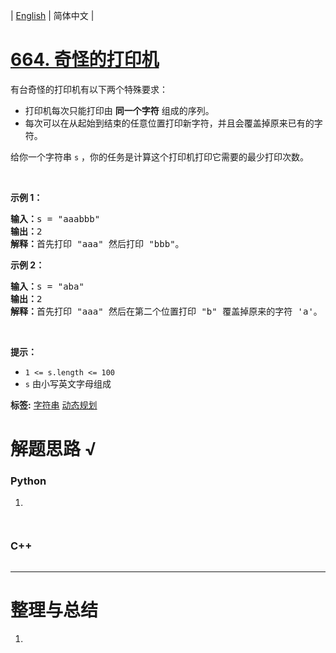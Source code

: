 | [English](README_EN.md) | 简体中文 |

# [664. 奇怪的打印机](https://leetcode.cn/problems/strange-printer)
<p>有台奇怪的打印机有以下两个特殊要求：</p>

<ul>
	<li>打印机每次只能打印由 <strong>同一个字符</strong> 组成的序列。</li>
	<li>每次可以在从起始到结束的任意位置打印新字符，并且会覆盖掉原来已有的字符。</li>
</ul>

<p>给你一个字符串 <code>s</code> ，你的任务是计算这个打印机打印它需要的最少打印次数。</p>
&nbsp;

<p><strong>示例 1：</strong></p>

<pre>
<strong>输入：</strong>s = "aaabbb"
<strong>输出：</strong>2
<strong>解释：</strong>首先打印 "aaa" 然后打印 "bbb"。
</pre>

<p><strong>示例 2：</strong></p>

<pre>
<strong>输入：</strong>s = "aba"
<strong>输出：</strong>2
<strong>解释：</strong>首先打印 "aaa" 然后在第二个位置打印 "b" 覆盖掉原来的字符 'a'。
</pre>

<p>&nbsp;</p>

<p><strong>提示：</strong></p>

<ul>
	<li><code>1 &lt;= s.length &lt;= 100</code></li>
	<li><code>s</code> 由小写英文字母组成</li>
</ul>

**标签:**  [字符串](https://leetcode.cn/tag/string) [动态规划](https://leetcode.cn/tag/dynamic-programming) 
# 解题思路 √

### Python

1. 

```python

```


```python

```

### C++

```cpp

```

---



# 整理与总结

1. 